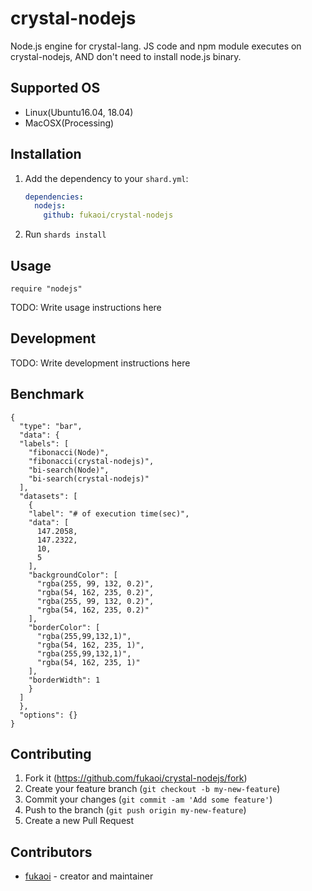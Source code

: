 # crystal-nodejs

Node.js engine for crystal-lang.  JS code and npm module executes on crystal-nodejs, AND don't need to install node.js binary. 

## Supported OS

- Linux(Ubuntu16.04, 18.04)
- MacOSX(Processing)

## Installation

1. Add the dependency to your `shard.yml`:

   ```yaml
   dependencies:
     nodejs:
       github: fukaoi/crystal-nodejs
   ```

2. Run `shards install`

## Usage

```crystal
require "nodejs"
```

TODO: Write usage instructions here

## Development

TODO: Write development instructions here


## Benchmark


```chart
{
  "type": "bar",
  "data": {
  "labels": [
    "fibonacci(Node)",
    "fibonacci(crystal-nodejs)",
    "bi-search(Node)",
    "bi-search(crystal-nodejs)"
  ],
  "datasets": [
    {
    "label": "# of execution time(sec)",
    "data": [
      147.2058,
      147.2322,
      10,
      5
    ],
    "backgroundColor": [
      "rgba(255, 99, 132, 0.2)",
      "rgba(54, 162, 235, 0.2)",
      "rgba(255, 99, 132, 0.2)",
      "rgba(54, 162, 235, 0.2)"
    ],
    "borderColor": [
      "rgba(255,99,132,1)",
      "rgba(54, 162, 235, 1)",
      "rgba(255,99,132,1)",
      "rgba(54, 162, 235, 1)"
    ],
    "borderWidth": 1
    }
  ]
  },
  "options": {}
}
```

## Contributing

1. Fork it (<https://github.com/fukaoi/crystal-nodejs/fork>)
2. Create your feature branch (`git checkout -b my-new-feature`)
3. Commit your changes (`git commit -am 'Add some feature'`)
4. Push to the branch (`git push origin my-new-feature`)
5. Create a new Pull Request

## Contributors

- [fukaoi](https://github.com/fukaoi) - creator and maintainer
